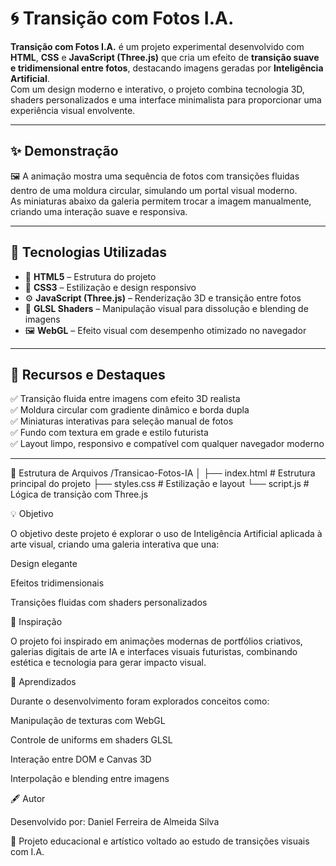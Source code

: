 # 🌀 Transição com Fotos I.A.

**Transição com Fotos I.A.** é um projeto experimental desenvolvido com **HTML**, **CSS** e **JavaScript (Three.js)** que cria um efeito de **transição suave e tridimensional entre fotos**, destacando imagens geradas por **Inteligência Artificial**.  
Com um design moderno e interativo, o projeto combina tecnologia 3D, shaders personalizados e uma interface minimalista para proporcionar uma experiência visual envolvente.

---

## ✨ Demonstração

🖼️ A animação mostra uma sequência de fotos com transições fluidas dentro de uma moldura circular, simulando um portal visual moderno.  
As miniaturas abaixo da galeria permitem trocar a imagem manualmente, criando uma interação suave e responsiva.

---

## 🧩 Tecnologias Utilizadas

- 🧱 **HTML5** – Estrutura do projeto  
- 🎨 **CSS3** – Estilização e design responsivo  
- ⚙️ **JavaScript (Three.js)** – Renderização 3D e transição entre fotos  
- 🌈 **GLSL Shaders** – Manipulação visual para dissolução e blending de imagens  
- 🖼️ **WebGL** – Efeito visual com desempenho otimizado no navegador  

---

## 🎨 Recursos e Destaques

✅ Transição fluida entre imagens com efeito 3D realista  
✅ Moldura circular com gradiente dinâmico e borda dupla  
✅ Miniaturas interativas para seleção manual de fotos  
✅ Fundo com textura em grade e estilo futurista  
✅ Layout limpo, responsivo e compatível com qualquer navegador moderno  

---

📂 Estrutura de Arquivos
/Transicao-Fotos-IA
│
├── index.html      # Estrutura principal do projeto
├── styles.css      # Estilização e layout
└── script.js       # Lógica de transição com Three.js

💡 Objetivo

O objetivo deste projeto é explorar o uso de Inteligência Artificial aplicada à arte visual, criando uma galeria interativa que una:

Design elegante

Efeitos tridimensionais

Transições fluidas com shaders personalizados

🌌 Inspiração

O projeto foi inspirado em animações modernas de portfólios criativos, galerias digitais de arte IA e interfaces visuais futuristas, combinando estética e tecnologia para gerar impacto visual.

🧠 Aprendizados

Durante o desenvolvimento foram explorados conceitos como:

Manipulação de texturas com WebGL

Controle de uniforms em shaders GLSL

Interação entre DOM e Canvas 3D

Interpolação e blending entre imagens

🖋️ Autor

Desenvolvido por: Daniel Ferreira de Almeida Silva

📧 Projeto educacional e artístico voltado ao estudo de transições visuais com I.A.
